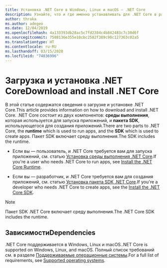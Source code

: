 ```yaml
---
title: Установка .NET Core в Windows, Linux и macOS — .NET Core
description: Узнайте, что и где именно устанавливать для .NET Core в разных версиях Windows, Linux и macOS. Узнайте о зависимостях, необходимых для разработки, развертывания и запуска приложений .NET Core.
author: thraka
ms.author: adegeo
ms.date: 12/04/2019
ms.openlocfilehash: 4a133393db28ac5c7fd2384c4b842483c7c30d6f
ms.sourcegitcommit: 7588136e355e10cbc2582f389c90c127363c02a5
ms.translationtype: HT
ms.contentlocale: ru-RU
ms.lasthandoff: 03/15/2020
ms.locfileid: "74836996"
---
```

# <a name="download-and-install-net-core"></a><span data-ttu-id="33e52-104">Загрузка и установка .NET Core</span><span class="sxs-lookup"><span data-stu-id="33e52-104">Download and install .NET Core</span></span>

<span data-ttu-id="33e52-105">В этой статье содержатся сведения о загрузке и установке .NET Core.</span><span class="sxs-lookup"><span data-stu-id="33e52-105">This article provides information on how to download and install .NET Core.</span></span> <span data-ttu-id="33e52-106">.NET Core состоит из двух компонентов: **среды выполнения**, которая используется для запуска приложений, и **пакета SDK**, использующегося для создания приложений.</span><span class="sxs-lookup"><span data-stu-id="33e52-106">There are two parts to .NET Core, the **runtime** which is used to run apps, and the **SDK** which is used to create apps.</span></span> <span data-ttu-id="33e52-107">Пакет SDK включает среду выполнения.</span><span class="sxs-lookup"><span data-stu-id="33e52-107">The SDK includes the runtime.</span></span>

- <span data-ttu-id="33e52-108">Если вы — пользователь, и .NET Core требуется вам для запуска приложений, см. статью [Установка среды выполнения .NET Core](runtime.md).</span><span class="sxs-lookup"><span data-stu-id="33e52-108">If you're a user who needs .NET Core to run apps, see [Install the .NET Core Runtime](runtime.md).</span></span>

- <span data-ttu-id="33e52-109">Если вы — разработчик, и .NET Core требуется вам для создания приложений, см. статью [Установка пакета SDK .NET Core](sdk.md).</span><span class="sxs-lookup"><span data-stu-id="33e52-109">If you're a developer who needs .NET Core to create apps, see the [Install the .NET Core SDK](sdk.md).</span></span>

> [!NOTE]
> <span data-ttu-id="33e52-110">Пакет SDK .NET Core включает среду выполнения.</span><span class="sxs-lookup"><span data-stu-id="33e52-110">The .NET Core SDK includes the runtime.</span></span>

## <a name="dependencies"></a><span data-ttu-id="33e52-111">Зависимости</span><span class="sxs-lookup"><span data-stu-id="33e52-111">Dependencies</span></span>

<span data-ttu-id="33e52-112">.NET Core поддерживается в Windows, Linux и macOS.</span><span class="sxs-lookup"><span data-stu-id="33e52-112">.NET Core is supported on Windows, Linux, and macOS.</span></span> <span data-ttu-id="33e52-113">Полный список требований см. в разделе [Поддерживаемые операционные системы](dependencies.md).</span><span class="sxs-lookup"><span data-stu-id="33e52-113">For a full list of requirements, see [Supported operating systems](dependencies.md).</span></span>
